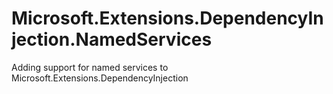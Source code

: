 # Microsoft.Extensions.DependencyInjection.NamedServices
Adding support for named services to Microsoft.Extensions.DependencyInjection
